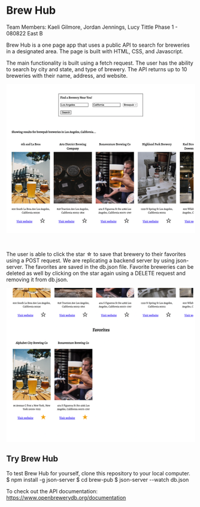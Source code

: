 # Brew Hub

Team Members: Kaeli Gilmore, Jordan Jennings, Lucy Tittle
Phase 1 - 080822 East B 

Brew Hub is a one page app that uses a public API to search for breweries in a designated area. The page is built with HTML, CSS, and Javascript. 

The main functionality is built using a fetch request. The user has the ability to search by city and state, and type of brewery. The API returns up to 10 breweries with their name, address, and website. 

![this is an image](./images/search.png)


</br>

The user is able to click the star ☆ to save that brewery to their favorites using a POST request. We are replicating a backend server by using json-server. The favorites are saved in the db.json file. Favorite breweries can be deleted as well by clicking on the star again using a DELETE request and removing it from db.json.


![this is an image](./images/favorites.png)

## Try Brew Hub

To test Brew Hub for yourself, clone this repository to your local computer. 
$ npm install -g json-server
$ cd brew-pub
$ json-server --watch db.json

To check out the API documentation: https://www.openbrewerydb.org/documentation

